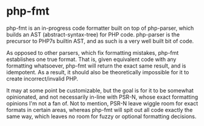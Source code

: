 # php-fmt
php-fmt is an in-progress code formatter built on top of php-parser, which builds
an AST (abstract-syntax-tree) for PHP code. php-parser is the precursor to PHP7s
builtin AST, and as such is a very well built bit of code.

As opposed to other parsers, which fix formatting mistakes, php-fmt
establishes one true format. That is, given equivalent code with any formatting
whatsoever, php-fmt will return the exact same result, and is idempotent. As a result, it
should also be theoretically impossible for it to create incorrect/invalid PHP.

It may at some point be customizable, but the goal is for it to be somewhat
opinionated, and not necessarily in-line with PSR-N, whose exact formatting opinions
I'm not a fan of. Not to mention, PSR-N leave wiggle room for exact formats in
certain areas, whereas php-fmt will spit out all code exactly the same
way, which leaves no room for fuzzy or optional formatting decisions.
